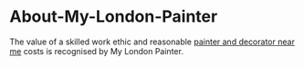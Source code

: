 # About-My-London-Painter
The value of a skilled work ethic and reasonable <a href="https://mylondonpainter.co.uk/">painter and decorator near me</a> costs is recognised by My London Painter.
